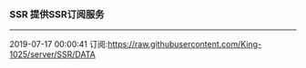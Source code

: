 ### SSR 提供SSR订阅服务
---
2019-07-17 00:00:41 订阅:https://raw.githubusercontent.com/King-1025/server/SSR/DATA
